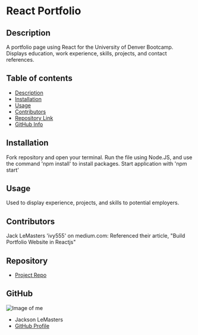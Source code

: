 # **React Portfolio**

## Description 
A portfolio page using React for the University of Denver Bootcamp. Displays education, work experience, skills, projects, and contact references.
## Table of contents
- [Description](#Description)
- [Installation](#Installation)
- [Usage](#Usage)
- [Contributors](#Contributors)
- [Repository Link](#Repository)
- [GitHub Info](#GitHub) 
## Installation
Fork repository and open your terminal. Run the file using Node.JS, and use the command 'npm install' to install packages. 
Start application with 'npm start'
## Usage
Used to display experience, projects, and skills to potential employers.
## Contributors
Jack LeMasters
'ivy555' on medium.com: Referenced their article, "Build Portfolio Website in Reactjs"
## Repository
- [Project Repo](github.com/jacklemasters/portfolio-react)
## GitHub
![Image of me](https://avatars.githubusercontent.com/u/82251556?v=4)
- Jackson LeMasters
- [GitHub Profile](https://github.com/jacklemasters)

